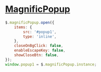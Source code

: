 # [MagnificPopup](https://dimsemenov.com/plugins/magnific-popup/)

```js
$.magnificPopup.open({
    items: {
        src: '#popup1',
        type: 'inline',
    },
    closeOnBgClick: false,
    enableEscapeKey: false,
    showCloseBtn: false,
});
window.popup1 = $.magnificPopup.instance;
```
